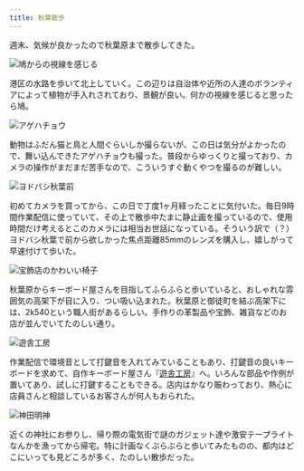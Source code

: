 ```yaml
---
title: 秋葉散歩
---
```

週末、気候が良かったので秋葉原まで散歩してきた。

![](https://lh5.googleusercontent.com/fu7hqdjwmTanLv0Hzu0KHMFQOm5jm6GWKE2OaMamIv6Xpksi_o996VlqA5qBx9Bk1VMALw0Mu-trjxswm9xdlBlLncmIgZJ_Vqv6olmDqyBCEZcv-pMta-oBAfhFi51XzF86SIc7Mpx0pcAws5t7800 "鳩からの視線を感じる")

港区の水路を歩いて北上していく。この辺りは自治体や近所の人達のボランティアによって植物が手入れされており、景観が良い。何かの視線を感じると思ったら鳩。

![](https://lh3.googleusercontent.com/Vdqy6EcVTkqN0cWojqh6X2fUxeB_alsCFItnTC0iRIL21Pp4vP7X4vYF6P_O3mB0ucb8E69zLbFuQBWlXQ2cw3vn_qGU3dbSf3avdIQtnXCU_mqNVvKaELmqsZzxxKc5zJ3Jw3MUn2AYN3J2rw4LqEA "アゲハチョウ")

動物はふだん猫と鳥と人間ぐらいしか撮らないが、この日は気分がよかったので、舞い込んできたアゲハチョウも撮った。普段からゆっくりと撮っており、カメラの操作がまだまだ苦手なので、こういうすぐ動くやつを撮るのが難しい。

![](https://lh6.googleusercontent.com/WtdGlaExygxeLog8BI4gkxzoam7oIBF5NzCk4NejozMg3a3i1-iiWR-bOP8g8pVxOkYJ8_7OpmaG9e5fiDv2MAI79z_0Owr6J6mMl47j-30G2jvkxm3zTPWnaiS7qObCtPbfDsMqsmrn8uchX8Wa_rc "ヨドバシ秋葉前")

初めてカメラを買ってから、この日で丁度1ヶ月経ったことに気付いた。毎日9時間作業配信に使っていて、その上で散歩中たまに静止画を撮っているので、使用時間だけ考えるとこのカメラには相当お世話になっている。そういう訳で（？）ヨドバシ秋葉で前から欲しかった焦点距離85mmのレンズを購入し、嬉しがって早速付けて歩いた。

![](https://lh4.googleusercontent.com/2rhVd1QRJsEWkYaVmjhgTfW38aF4AFb8neNvT6QMXgx6IR4n0EtZq8o3ybvClfTteo6tzPtHU_7xwdnonANsfGi4FwTSpCJlRlZ7t9rZcQvwvW1mPZJSwb2IYug6PNdnLL2iCMAGr-F7AavhnnkVFQU "宝飾店のかわいい椅子")

秋葉原からキーボード屋さんを目指してふらふらと歩いていると、おしゃれな雰囲気の高架下が目に入り、つい吸い込まれた。秋葉原と御徒町を結ぶ高架下には、2k540という職人街があるらしい。手作りの革製品や宝飾、雑貨などのお店が並んでいてたのしい通り。

![](https://lh4.googleusercontent.com/AYxADwZvKZ3fyQh8pGK5nqE0SyYWbvxB9fii2FAnW9rHFcSz8VEurUMfwr67LA3UDLQylAo72AmC7UVqXo-ULe_uT8MlRTB1cQ8hpK4Ge5I-bEfbLsV6J0NZUZ2iLqEuTsmXguwcbOYfiKSYYPQ_SSE "遊舎工房")

作業配信で環境音として打鍵音を入れてみていることもあり、打鍵音の良いキーボードを求めて、自作キーボード屋さん『[遊舎工房](https://yushakobo.jp/)』へ。いろんな部品や作例が置いてあり、試しに打鍵することもできる。店内はかなり賑わっており、熱心に店員さんと相談しているお客さんが何人もおられた。

![](https://lh5.googleusercontent.com/oLDXtL3ljGendDDnP6muNEFKV65XUly6fjyVNJjWfmzY1UeBUfj4ulMjwuZ_RuVaKiCnZmyRBPcVK9NuH7sGEYskZDlRhsY1fz0LWPyIhKNc3pW9PwsL5T3sO4AyTO4QtnRr_pJ_8aJRsrA1Ixf97ks "神田明神")

近くの神社にお参りし、帰り際の電気街で謎のガジェット達や激安テープライトなんかを漁ってから帰宅。特に計画なくぶらぶらと歩いてみたものの、都内はどこにいっても見どころが多く、たのしい散歩だった。
